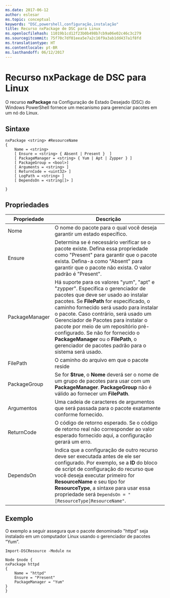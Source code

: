 ```yaml
---
ms.date: 2017-06-12
author: eslesar
ms.topic: conceptual
keywords: "DSC,powershell,configuração,instalação"
title: Recurso nxPackage de DSC para Linux
ms.openlocfilehash: 11019b1cd12f23b0b498b7cb9a06e02c46c3c279
ms.sourcegitcommit: 75f70c7df01eea5e7a2c16f9a3ab1dd437a1f8fd
ms.translationtype: HT
ms.contentlocale: pt-BR
ms.lasthandoff: 06/12/2017
---
```

<a id="dsc-for-linux-nxpackage-resource" class="xliff"></a>
# Recurso nxPackage de DSC para Linux

O recurso **nxPackage** na Configuração de Estado Desejado (DSC) do Windows PowerShell fornece um mecanismo para gerenciar pacotes em um nó do Linux.

<a id="syntax" class="xliff"></a>
## Sintaxe

```
nxPackage <string> #ResourceName
{
    Name = <string>
    [ Ensure = <string> { Absent | Present }  ]
    [ PackageManager = <string> { Yum | Apt | Zypper } ]
    [ PackageGroup = <bool>]
    [ Arguments = <string> ]
    [ ReturnCode = <uint32> ]
    [ LogPath = <string> ]
    [ DependsOn = <string[]> ]
    
}
```

<a id="properties" class="xliff"></a>
## Propriedades

|  Propriedade |  Descrição | 
|---|---|
| Nome| O nome do pacote para o qual você deseja garantir um estado específico.| 
| Ensure| Determina se é necessário verificar se o pacote existe. Defina essa propriedade como "Present" para garantir que o pacote exista. Defina-a como "Absent" para garantir que o pacote não exista. O valor padrão é "Present".|  
| PackageManager| Há suporte para os valores "yum", "apt" e "zypper". Especifica o gerenciador de pacotes que deve ser usado ao instalar pacotes. Se **FilePath** for especificado, o caminho fornecido será usado para instalar o pacote. Caso contrário, será usado um Gerenciador de Pacotes para instalar o pacote por meio de um repositório pré-configurado. Se não for fornecido o **PackageManager** ou o **FilePath**, o gerenciador de pacotes padrão para o sistema será usado.| 
| FilePath| O caminho do arquivo em que o pacote reside| 
| PackageGroup| Se for **$true**, o **Nome** deverá ser o nome de um grupo de pacotes para usar com um **PackageManager**. **PackageGroup** não é válido ao fornecer um **FilePath**.| 
| Argumentos| Uma cadeia de caracteres de argumentos que será passada para o pacote exatamente conforme fornecido.| 
| ReturnCode| O código de retorno esperado. Se o código de retorno real não corresponder ao valor esperado fornecido aqui, a configuração gerará um erro.| 
| DependsOn | Indica que a configuração de outro recurso deve ser executada antes de ele ser configurado. Por exemplo, se a **ID** do bloco de script de configuração do recurso que você deseja executar primeiro for **ResourceName** e seu tipo for **ResourceType**, a sintaxe para usar essa propriedade será `DependsOn = "[ResourceType]ResourceName"`.| 

<a id="example" class="xliff"></a>
## Exemplo

O exemplo a seguir assegura que o pacote denominado "httpd" seja instalado em um computador Linux usando o gerenciador de pacotes “Yum”.

```
Import-DSCResource -Module nx 

Node $node {
nxPackage httpd
{
    Name = "httpd"
    Ensure = "Present"
    PackageManager = "Yum"
}
}
```

